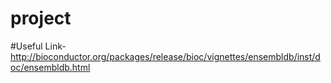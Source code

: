 # project

#Useful Link- http://bioconductor.org/packages/release/bioc/vignettes/ensembldb/inst/doc/ensembldb.html
